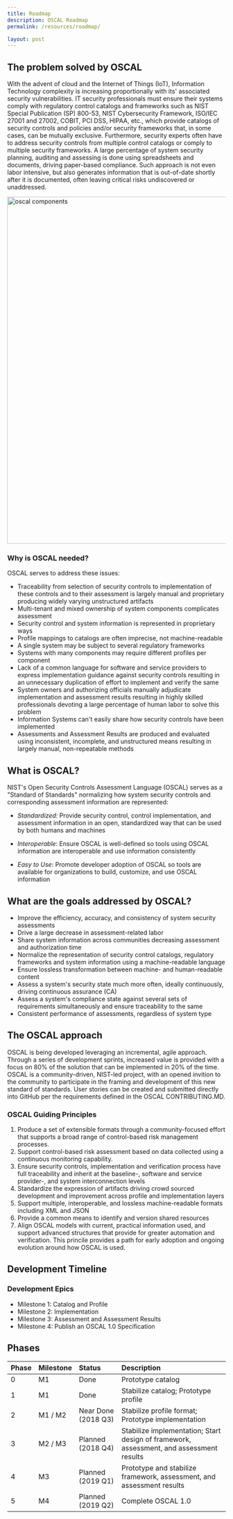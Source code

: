 ```yaml
---
title: Roadmap
description: OSCAL Roadmap
permalink: /resources/roadmap/

layout: post
---
```


## The problem solved by OSCAL

With the advent of cloud and the Internet of Things (IoT), Information Technology complexity is increasing proportionally with its' associated security vulnerabilities. IT security professionals must ensure their systems comply with regulatory control catalogs and frameworks such as NIST Special Publication (SP) 800-53, NIST Cybersecurity Framework, ISO/IEC 27001 and 27002, COBIT, PCI DSS, HIPAA, etc., which provide catalogs of security controls and policies and/or security frameworks that, in some cases, can be mutually exclusive. Furthermore, security experts often have to address security controls from multiple control catalogs or comply to multiple security frameworks. A large percentage of system security planning, auditing and assessing is done using spreadsheets and documents, driving paper-based compliance. Such approach is not even labor intensive, but also generates information that is out-of-date shortly after it is documented, often leaving critical risks undiscovered or unaddressed.

<img src="/assets/img/oscal-components.png" alt="oscal components" width="800"/>

### Why is OSCAL needed?

OSCAL serves to address these issues:

- Traceability from selection of security controls to implementation of these controls and to their assessment is largely manual and proprietary producing widely varying unstructured artifacts
- Multi-tenant and mixed ownership of system components complicates assessment
- Security control and system information is represented in proprietary ways
- Profile mappings to catalogs are often imprecise, not machine-readable
- A single system may be subject to several regulatory frameworks
- Systems with many components may require different profiles per component
- Lack of a common language for software and service providers to express implementation guidance against security controls resulting in an unnecessary duplication of effort to implement and verify the same
- System owners and authorizing officials manually adjudicate implementation and assessment results resulting in highly skilled professionals devoting a large percentage of human labor to solve this problem
- Information Systems can't easily share how security controls have been implemented
- Assessments and Assessment Results are produced and evaluated using inconsistent, incomplete, and unstructured means resulting in largely manual, non-repeatable methods

## What is OSCAL?

NIST's Open Security Controls Assessment Language (OSCAL) serves as a "Standard of Standards" normalizing how system security controls and corresponding assessment information are represented:

- *Standardized*: Provide security control, control implementation, and assessment information in an open, standardized way that can be used by both humans and machines

- *Interoperable*: Ensure OSCAL is well-defined so tools using OSCAL information are interoperable and use information consistently

- *Easy to Use*: Promote developer adoption of OSCAL so tools are available for organizations to build, customize, and use OSCAL information

## What are the goals addressed by OSCAL?

- Improve the efficiency, accuracy, and consistency of system security assessments
- Drive a large decrease in assessment-related labor
- Share system information across communities decreasing assessment and authorization time
- Normalize the representation of security control catalogs, regulatory frameworks and system information using a machine-readable language
- Ensure lossless transformation between machine- and human-readable content 
- Assess a system's security state much more often, ideally continuously, driving continuous assurance (CA)
- Assess a system's compliance state against several sets of requirements simultaneously and ensure traceability to the same
- Consistent performance of assessments, regardless of system type

## The OSCAL approach
OSCAL is being developed leveraging an incremental, agile approach. Through a series of development sprints, increased value is provided with a focus on 80% of the solution that can be implemented in 20% of the time. OSCAL is a community-driven, NIST-led project, with an opened invition to the community to participate in the framing and development of this new standard of standards. User stories can be created and submitted directly into GitHub per the requirements defined in the OSCAL CONTRIBUTING.MD.  

### OSCAL Guiding Principles

1. Produce a set of extensible formats through a community-focused effort that supports a broad range of control-based risk management processes.
1. Support control-based risk assessment based on data collected using a continuous monitoring capability.
1. Ensure security controls, implementation and verification process have full traceability and inherit at the baseline-, software and service provider-, and system interconnection levels
1. Standardize the expression of artifacts driving crowd sourced development and improvement across profile and implementation layers
1. Support multiple, interoperable, and lossless machine-readable formats including XML and JSON 
1. Provide a common means to identify and version shared resources
1. Align OSCAL models with current, practical information used, and support advanced structures that provide for greater automation and verification. This princile provides a path for early adoption and ongoing evolution around how OSCAL is used.

## Development Timeline

### Development Epics

- Milestone 1: Catalog and Profile
- Milestone 2: Implementation
- Milestone 3: Assessment and Assessment Results
- Milestone 4: Publish an OSCAL 1.0 Specification

## Phases

Phase | Milestone | Status | Description
:---|:---|:--- |:---
0 | M1 | Done | Prototype catalog
1 | M1 | Done | Stabilize catalog; Prototype profile
2 | M1 / M2 | Near Done (2018 Q3) | Stabilize profile format; Prototype implementation
3 | M2 / M3 | Planned (2018 Q4) | Stabilize implementation; Start design of framework, assessment, and assessment results
4 | M3 | Planned (2019 Q1) | Prototype and stabilize framework, assessment, and assessment results
5 | M4 | Planned (2019 Q2) | Complete OSCAL 1.0
